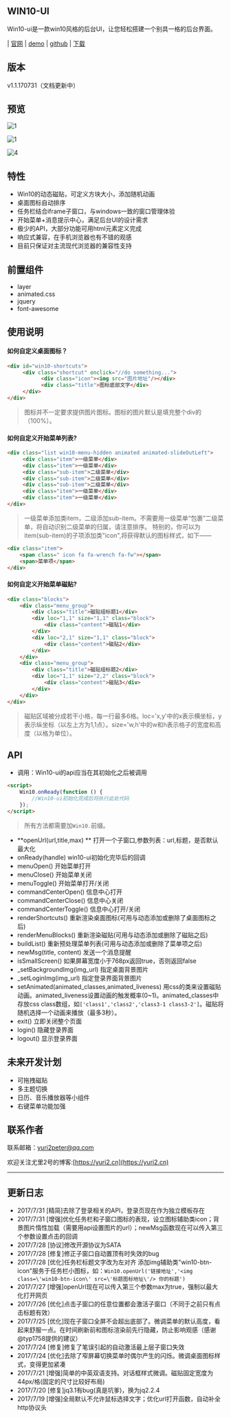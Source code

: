 ## WIN10-UI

Win10-ui是一款win10风格的后台UI，让您轻松搭建一个别具一格的后台界面。

 | [官网](http://win10ui.yuri2.cn/) 
 | [demo](http://win10ui.yuri2.cn/src/demo.php) 
 | [github](https://github.com/yuri2peter/win10-ui)
 | [下载](https://github.com/yuri2peter/win10-ui/archive/master.zip)

## 版本

v1.1.170731（文档更新中）

## 预览
 ![1](http://ojp71nnay.bkt.clouddn.com/win10-uiwin10-ui-5.png)
 
 ![1](http://ojp71nnay.bkt.clouddn.com/win10-uiwin10-ui-1.png)
 
 ![4](http://ojp71nnay.bkt.clouddn.com/win10-uiwin10-ui-4.png)


## 特性

* Win10的动态磁贴，可定义方块大小，添加随机动画
* 桌面图标自动排序
* 任务栏结合iframe子窗口，与windows一致的窗口管理体验
* 开始菜单+消息提示中心，满足后台UI的设计需求
* 极少的API，大部分功能可用html元素定义完成
* 响应式兼容，在手机浏览器也有不错的观感
* 目前只保证对主流现代浏览器的兼容性支持

## 前置组件

* layer
* animated.css
* jquery
* font-awesome

## 使用说明

#### 如何自定义桌面图标？

```html
<div id="win10-shortcuts">
     <div class="shortcut" onclick="//do something...">
           <div class="icon"><img src="图片地址"/></div>
           <div class="title">图标底部文字</div>
     </div>
</div>
```
> 图标并不一定要求提供图片图标。图标的图片默认是填充整个div的（100%）。

#### 如何自定义开始菜单列表?

```html
<div class="list win10-menu-hidden animated animated-slideOutLeft">
     <div class="item">一级菜单</div>
     <div class="item">一级菜单</div>
     <div class="sub-item">二级菜单</div>
     <div class="sub-item">二级菜单</div>
     <div class="sub-item">二级菜单</div>
     <div class="item">一级菜单</div>
     <div class="item">一级菜单</div>
</div>
```
>一级菜单添加类item，二级添加sub-item。不需要用一级菜单“包裹”二级菜单，将自动识别二级菜单的归属，请注意排序。
>特别的，你可以为item(sub-item)的子项添加类"icon",将获得默认的图标样式，如下——
```html
<div class="item">
    <span class=" icon fa fa-wrench fa-fw"></span>
    <span>菜单项</span>
</div>
```

#### 如何自定义开始菜单磁贴?

```html
<div class="blocks">
    <div class="menu_group">
        <div class="title">磁贴组标题1</div>
        <div loc="1,1" size="1,1" class="block">
            <div class="content">磁贴1</div>
        </div>
        <div loc="2,1" size="1,1" class="block">
            <div class="content">磁贴2</div>
        </div>
    </div>
    <div class="menu_group">
        <div class="title">磁贴组标题2</div>
        <div loc="1,1" size="2,2" class="block">
            <div class="content">磁贴3</div>
        </div>
    </div>
</div>
```
> 磁贴区域被分成若干小格，每一行最多6格。loc='x,y'中的x表示横坐标，y表示纵坐标（以左上方为1,1点）。size='w,h'中的w和h表示格子的宽度和高度（以格为单位）。

## API
* 调用：Win10-ui的api应当在其初始化之后被调用
```html
<script>
    Win10.onReady(function () {
        //Win10-ui初始化完成后将执行此处代码
    });
</script>
```

> 所有方法都需要加``Win10.``前缀。

* **openUrl(url,title,max) ** 打开一个子窗口,参数列表：url,标题，是否默认最大化
* onReady(handle) win10-ui初始化完毕后的回调
* menuOpen() 开始菜单打开
* menuClose() 开始菜单关闭
* menuToggle() 开始菜单打开/关闭
* commandCenterOpen() 信息中心打开
* commandCenterClose() 信息中心关闭
* commandCenterToggle() 信息中心打开/关闭
* renderShortcuts() 重新渲染桌面图标(可用与动态添加或删除了桌面图标之后)
* renderMenuBlocks() 重新渲染磁贴(可用与动态添加或删除了磁贴之后)
* buildList() 重新预处理菜单列表(可用与动态添加或删除了菜单项之后)
* newMsg(title, content) 发送一个消息提醒
* isSmallScreen() 如果屏幕宽度小于768px返回true，否则返回false
* _setBackgroundImg(img_url) 指定桌面背景图片
* _setLoginImg(img_url) 指定登录界面背景图片
* setAnimated(animated_classes,animated_liveness) 用css的类来设置磁贴动画。animated_liveness设置动画的触发概率(0~1)。animated_classes中存放css class数组，如``['class1','class2','class3-1 class3-2']``。磁贴将随机选择一个动画来播放（最多3秒）。
* exit() 立即关闭整个页面
* login() 隐藏登录界面
* logout() 显示登录界面

## 未来开发计划

* 可拖拽磁贴
* 多主题切换
* 日历、音乐播放器等小组件
* 右键菜单功能加强

## 联系作者

联系邮箱：yuri2peter@qq.com

欢迎关注尤里2号的博客:[https://yuri2.cn](https://yuri2.cn)

-----------------------------------------------------------

## 更新日志

* 2017/7/31 [精简]去除了登录相关的API，登录页现在作为独立模板存在
* 2017/7/31 [增强]优化任务栏和子窗口图标的表现，设立图标辅助类icon；背景图片惰性加载（需要用api设置图片的url）；newMsg函数现在可以传入第三个参数设置点击的回调
* 2017/7/28 [协议]修改开源协议为SATA
* 2017/7/28 [修复]修正子窗口自动置顶有时失效的bug
* 2017/7/28 [优化]任务栏标题文字改为左对齐
添加img辅助类"win10-btn-icon"服务于任务栏小图标，如：``Win10.openUrl('链接地址','<img class=\'win10-btn-icon\' src=\'标题图标地址\'/> 你的标题')``
* 2017/7/27 [增强]openUrl现在可以传入第三个参数max为true，强制以最大化打开网页
* 2017/7/26 [优化]点击子窗口的任意位置都会激活子窗口（不同于之前只有点击标题有效）
* 2017/7/25 [优化]现在子窗口全屏不会超出底部了。微调菜单的默认高度，看起来舒服一点。在时间刷新前和图标渲染前先行隐藏，防止影响观感（感谢@typ1758提供的建议）
* 2017/7/24 [修复]修复了笔误引起的自动激活最上层子窗口失效
* 2017/7/24 [优化]去除了窄屏幕切换菜单时偶尔产生的闪烁。微调桌面图标样式，变得更加紧凑
* 2017/7/21 [增强]简单的中英双语支持。对话框样式微调。磁贴固定宽度为44px/格(固定的尺寸比较好布局)
* 2017/7/20 [修复]jq3.1有bug(真是坑爹)，换为jq2.2.4
* 2017/7/19 [增强]全局默认不允许鼠标选择文字；优化url打开函数，自动补全http协议头